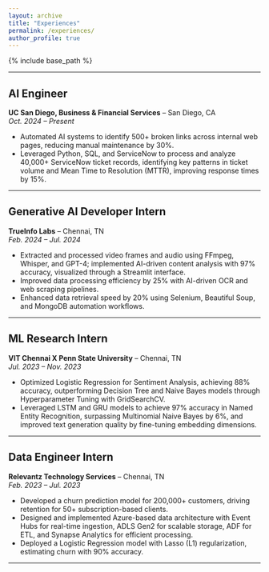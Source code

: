 ```yaml
---
layout: archive
title: "Experiences"
permalink: /experiences/
author_profile: true
---
```


{% include base_path %}

---

## **AI Engineer**  
**UC San Diego, Business & Financial Services** – San Diego, CA  
*Oct. 2024 – Present*  
- Automated AI systems to identify 500+ broken links across internal web pages, reducing manual maintenance by 30%.  
- Leveraged Python, SQL, and ServiceNow to process and analyze 40,000+ ServiceNow ticket records, identifying key patterns in ticket volume and Mean Time to Resolution (MTTR), improving response times by 15%.  

---

## **Generative AI Developer Intern**  
**TrueInfo Labs** – Chennai, TN  
*Feb. 2024 – Jul. 2024*  
- Extracted and processed video frames and audio using FFmpeg, Whisper, and GPT-4; implemented AI-driven content analysis with 97% accuracy, visualized through a Streamlit interface.  
- Improved data processing efficiency by 25% with AI-driven OCR and web scraping pipelines.  
- Enhanced data retrieval speed by 20% using Selenium, Beautiful Soup, and MongoDB automation workflows.  

---

## **ML Research Intern**  
**VIT Chennai X Penn State University** – Chennai, TN  
*Jul. 2023 – Nov. 2023*  
- Optimized Logistic Regression for Sentiment Analysis, achieving 88% accuracy, outperforming Decision Tree and Naive Bayes models through Hyperparameter Tuning with GridSearchCV.  
- Leveraged LSTM and GRU models to achieve 97% accuracy in Named Entity Recognition, surpassing Multinomial Naive Bayes by 6%, and improved text generation quality by fine-tuning embedding dimensions.  

---

## **Data Engineer Intern**  
**Relevantz Technology Services** – Chennai, TN  
*Feb. 2023 – Jul. 2023*  
- Developed a churn prediction model for 200,000+ customers, driving retention for 50+ subscription-based clients.  
- Designed and implemented Azure-based data architecture with Event Hubs for real-time ingestion, ADLS Gen2 for scalable storage, ADF for ETL, and Synapse Analytics for efficient processing.  
- Deployed a Logistic Regression model with Lasso (L1) regularization, estimating churn with 90% accuracy.  

---
